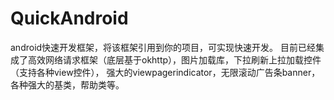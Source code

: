 # QuickAndroid
android快速开发框架，将该框架引用到你的项目，可实现快速开发。 目前已经集成了高效网络请求框架（底层基于okhttp），图片加载库，下拉刷新上拉加载控件（支持各种view控件）， 强大的viewpagerindicator，无限滚动广告条banner，各种强大的基类，帮助类等。
